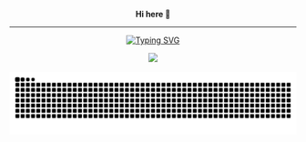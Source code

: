 

<p align="center">
<b>Hi here 👋</b>
</p>

<hr>



<p align="center"><a href="https://git.io/typing-svg"><img src="https://readme-typing-svg.demolab.com?font=Fira+Code&duration=2500&pause=1000&width=435&lines=print('hello+world');console.log('hello+world');println!(%22hello+world%22);.+.+.+.+.+." alt="Typing SVG" /></a></p>





<p align="center"><img src="https://github-readme-stats.vercel.app/api?username=Zcb991&theme=blue-green" /></p>



<picture align="center">
  <source media="(prefers-color-scheme: dark)" srcset="https://raw.githubusercontent.com/Zcb991/Zcb991/output/github-contribution-grid-snake-dark.svg">
  <source media="(prefers-color-scheme: light)" srcset="https://raw.githubusercontent.com/Zcb991/Zcb991/output/github-contribution-grid-snake.svg">
  <img alt="github contribution grid snake animation" src="https://raw.githubusercontent.com/Zcb991/Zcb991/output/github-contribution-grid-snake.svg">
</picture>
